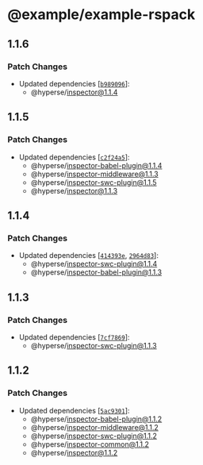 # @example/example-rspack

## 1.1.6

### Patch Changes

- Updated dependencies [[`b989096`](https://github.com/hyperse-io/code-inspector/commit/b989096fbf2142def1cd66243ef6f52e5718be94)]:
  - @hyperse/inspector@1.1.4

## 1.1.5

### Patch Changes

- Updated dependencies [[`c2f24a5`](https://github.com/hyperse-io/code-inspector/commit/c2f24a59472dbbd3cf73b0068f621a845e6cb7be)]:
  - @hyperse/inspector-babel-plugin@1.1.4
  - @hyperse/inspector-middleware@1.1.3
  - @hyperse/inspector-swc-plugin@1.1.5
  - @hyperse/inspector@1.1.3

## 1.1.4

### Patch Changes

- Updated dependencies [[`414393e`](https://github.com/hyperse-io/code-inspector/commit/414393e41af27cd4d94a1a8cb7adc515fcb650e3), [`2964d83`](https://github.com/hyperse-io/code-inspector/commit/2964d83b16865395a7116248c175dc6511c1682b)]:
  - @hyperse/inspector-swc-plugin@1.1.4
  - @hyperse/inspector-babel-plugin@1.1.3

## 1.1.3

### Patch Changes

- Updated dependencies [[`7cf7869`](https://github.com/hyperse-io/code-inspector/commit/7cf7869341e895c89ff0ebdec26c3af43d7786b7)]:
  - @hyperse/inspector-swc-plugin@1.1.3

## 1.1.2

### Patch Changes

- Updated dependencies [[`5ac9301`](https://github.com/hyperse-io/code-inspector/commit/5ac9301ae8638580296bccc7772d42424e8107b2)]:
  - @hyperse/inspector-babel-plugin@1.1.2
  - @hyperse/inspector-middleware@1.1.2
  - @hyperse/inspector-swc-plugin@1.1.2
  - @hyperse/inspector-common@1.1.2
  - @hyperse/inspector@1.1.2
